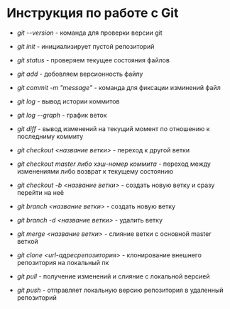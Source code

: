 # Инструкция по работе с Git

* *git --version* - команда для проверки версии git

* *git init* - инициализирует пустой репозиторий

* *git status* - проверяем текущее состояния файлов

* *git add* - добовляем версионность файлу

* *git commit -m "message"* - команда для фиксации изминений файл

* *git log* - вывод истории коммитов

* *git log --graph* - график веток

* *git diff* - вывод изменений на текущий момент по отношению к последниму коммиту

* *git checkout <название ветки>* - переход к другой ветки

* *git checkout master либо хэш-номер коммита* - переход между изменениями либо возврат к текущему состоянию

* *git checkout -b <название ветки>* - создать новую ветку и сразу перейти на неё

* *git branch <название ветки>* - создать новую ветку

* *git branch -d <название ветки>* - удалить ветку

* *git merge <название ветки>* - слияние ветки с основной master веткой

* *git clone <url-адресрепозитория>* - клонирование внешнего репозитория на локальный пк

* *git pull* - получение изменений и слияние с локальной версией

* *git push* - отправляет локальную версию репозитория в удаленный репозиторий


